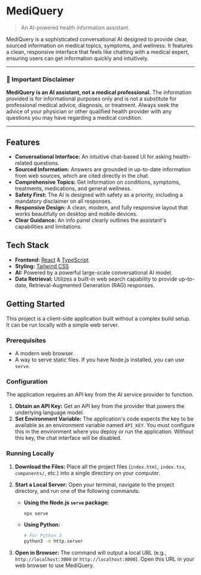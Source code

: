 # MediQuery

> An AI-powered health information assistant.

MediQuery is a sophisticated conversational AI designed to provide clear, sourced information on medical topics, symptoms, and wellness. It features a clean, responsive interface that feels like chatting with a medical expert, ensuring users can get information quickly and intuitively.

---

### 🚨 Important Disclaimer

**MediQuery is an AI assistant, not a medical professional.** The information provided is for informational purposes only and is not a substitute for professional medical advice, diagnosis, or treatment. Always seek the advice of your physician or other qualified health provider with any questions you may have regarding a medical condition.

---

## Features

*   **Conversational Interface:** An intuitive chat-based UI for asking health-related questions.
*   **Sourced Information:** Answers are grounded in up-to-date information from web sources, which are cited directly in the chat.
*   **Comprehensive Topics:** Get information on conditions, symptoms, treatments, medications, and general wellness.
*   **Safety First:** The AI is designed with safety as a priority, including a mandatory disclaimer on all responses.
*   **Responsive Design:** A clean, modern, and fully responsive layout that works beautifully on desktop and mobile devices.
*   **Clear Guidance:** An info panel clearly outlines the assistant's capabilities and limitations.

## Tech Stack

*   **Frontend:** [React](https://react.dev/) & [TypeScript](https://www.typescriptlang.org/)
*   **Styling:** [Tailwind CSS](https://tailwindcss.com/)
*   **AI:** Powered by a powerful large-scale conversational AI model.
*   **Data Retrieval:** Utilizes a built-in web search capability to provide up-to-date, Retrieval-Augmented Generation (RAG) responses.

## Getting Started

This project is a client-side application built without a complex build setup. It can be run locally with a simple web server.

### Prerequisites

*   A modern web browser.
*   A way to serve static files. If you have Node.js installed, you can use `serve`.

### Configuration

The application requires an API key from the AI service provider to function.

1.  **Obtain an API Key:** Get an API key from the provider that powers the underlying language model.
2.  **Set Environment Variable:** The application's code expects the key to be available as an environment variable named `API_KEY`. You must configure this in the environment where you deploy or run the application. Without this key, the chat interface will be disabled.

### Running Locally

1.  **Download the Files:** Place all the project files (`index.html`, `index.tsx`, `components/`, etc.) into a single directory on your computer.

2.  **Start a Local Server:** Open your terminal, navigate to the project directory, and run one of the following commands:

    *   **Using the Node.js `serve` package:**
        ```bash
        npx serve
        ```

    *   **Using Python:**
        ```bash
        # For Python 3
        python3 -m http.server
        ```

3.  **Open in Browser:** The command will output a local URL (e.g., `http://localhost:3000` or `http://localhost:8000`). Open this URL in your web browser to use MediQuery.
